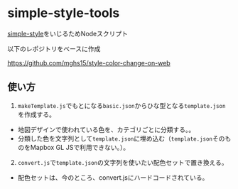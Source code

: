 # simple-style-tools
[simple-style](https://github.com/mghs15/simple-style)をいじるためNodeスクリプト

以下のレポジトリをベースに作成

https://github.com/mghs15/style-color-change-on-web

## 使い方
1. `makeTemplate.js`でもとになる`basic.json`からひな型となる`template.json`を作成する。
  * 地図デザインで使われている色を、カテゴリごとに分類する。。
  * 分類した色を文字列として`template.json`に埋め込む（`template.json`そのものをMapbox GL JSで利用できない。）。
2. `convert.js`で`template.json`の文字列を使いたい配色セットで置き換える。
  * 配色セットは、今のところ、convert.jsにハードコードされている。


